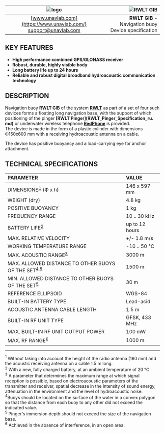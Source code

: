 | ![logo](https://ucnl.github.io/documentation/sm_logo.png) | ![RWLT GIB](https://ucnl.github.io/documentation/RWLT_GIB.png) |
| :---: | ---: |
| [www.unavlab.com](https://www.unavlab.com/) <br/> [support@unavlab.com](mailto:support@unavlab.com) | **RWLT GIB** - Navigation buoy <br/> Device specification |

## KEY FEATURES

* **High performance combined GPS/GLONASS receiver**
* **Robust, durable, highly visible body**
* **Long battery life up to 24 hours**
* **Reliable and robust digital broadband hydroacoustic communication technology**

## DESCRIPTION

Navigation buoy **RWLT GIB** of the system **[RWLT](RWLT_DataBrief_en.md)** as part of a set of four such devices forms a floating long navigation base, with the support of which positioning of the pinger **[RWLT Pinger](RWLT_Pinger_Specification_ru. md)** or underwater wireless telephone **[RedPhone](https://docs.unavlab.com/documentation/EN/RedPhone/RedPhone_Specification_en.html)** is provided.  
The device is made in the form of a plastic cylinder with dimensions Ф150х600 mm with a receiving hydroacoustic antenna on a cable.

The device has positive buoyancy and a load-carrying eye for anchor attachment.

<div style="page-break-after: always;"></div>

## TECHNICAL SPECIFICATIONS

| PARAMETER | VALUE |
| :--- | :--- |
| DIMENSIONS<sup>[1](#footnote1)</sup> (Ф х h) | 146 x 597 mm |
| WEIGHT (dry) | 4.8 kg |
| POSITIVE BUOYANCY | 1 kg |
| FREQUENCY RANGE | 10 .. 30 kHz |
| BATTERY LIFE<sup>[2](#footnote2)</sup> | up to 12 hours |
| MAX. RELATIVE VELOCITY | +/- 1.8 m/s  |
| WORKING TEMPERATURE RANGE | -10 .. 50 °С |
| MAX. ACOUSTIC RANGE<sup>[3](#footnote3)</sup> | 3000 m |
| MAX. ALLOWED DISTANCE TO OTHER BUOYS OF THE SET<sup>[4](#footnote4),[5](#footnote5)</sup> | 1500 m |
| MIN. ALLOWED DISTANCE TO OTHER BUOYS OF THE SET<sup>[5](#footnote5)</sup> | 30 m |
| REFERENCE ELLIPSOID | WGS-84 |
| BUILT-IN BATTERY TYPE | Lead-acid |
| ACOUSTIC ANTENNA CABLE LENGTH | 1.5 m |
| BUILT-IN RF UNIT TYPE | GFSK, 433 MHz |
| MAX. BUILT-IN RF UNIT OUTPUT POWER | 100 mW |
| MAX. RF RANGE<sup>[6](#footnote4)</sup> | 1000 m |

________________
<a name="footnote1"><sup>1</sup></a> Without taking into account the height of the radio antenna (180 mm) and the acoustic receiving antenna on a cable 1.5 m long.  
<a name="footnote2"><sup>2</sup></a> With a new, fully charged battery, at an ambient temperature of 20 °C.  
<a name="footnote3"><sup>3</sup></a> A parameter that determines the maximum range at which signal reception is possible, based on
electroacoustic parameters of the transmitter and receiver, spatial decrease in the intensity of sound energy, attenuation in the environment
and the level of hydroacoustic noise.  
<a name="footnote4"><sup>4</sup></a>Buoys should be located on the surface of the water in a convex polygon so that the distance from each buoy
to any other did not exceed the indicated value.  
<a name="footnote5"><sup>5</sup></a> Pinger's immersion depth should not exceed the size of the navigation base.  
<a name="footnote6"><sup>6</sup></a> Achieved in the absence of interference, in an open area.  
